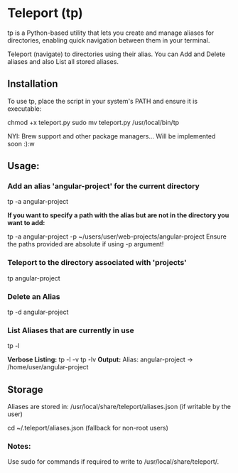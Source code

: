 # Teleport (tp)

tp is a Python-based utility that lets you create and manage aliases for directories, enabling quick navigation between them in your terminal.

Teleport (navigate) to directories using their alias. You can Add and Delete aliases and also List all stored aliases.


## Installation

To use tp, place the script in your system's PATH and ensure it is executable:

chmod +x teleport.py
sudo mv teleport.py /usr/local/bin/tp

NYI: Brew support and other package managers... Will be implemented soon :):w


## Usage:

### Add an alias 'angular-project' for the current directory

tp -a angular-project

**If you want to specify a path with the alias but are not in the directory you want to add:**

tp -a angular-project -p ~/users/user/web-projects/angular-project
Ensure the paths provided are absolute if using -p argument!

### Teleport to the directory associated with 'projects'

tp angular-project

### Delete an Alias

tp -d angular-project

### List Aliases that are currently in use

tp -l

**Verbose Listing:**
tp -l -v
tp -lv
**Output:**
Alias: angular-project -> /home/user/angular-project

## Storage

Aliases are stored in: /usr/local/share/teleport/aliases.json (if writable by the user)

cd ~/.teleport/aliases.json (fallback for non-root users)

### Notes:
Use sudo for commands if required to write to /usr/local/share/teleport/.

